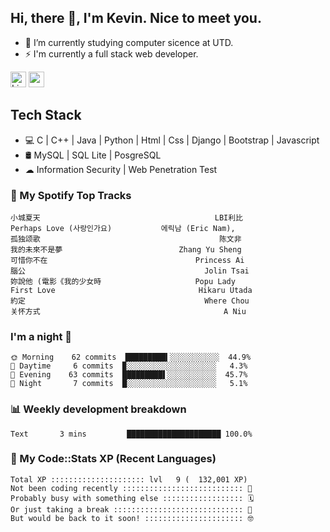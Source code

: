 ## Hi, there 👋, I'm Kevin. Nice to meet you.

- 🌱 I’m currently studying computer sicence at UTD.
- ⚡ I'm currently a full stack web developer.

<a href="https://www.linkedin.com/in/kevin12686/"><img alt="LinkedIn" src="https://img.shields.io/badge/linkedin%20-%230077B5.svg?&style=for-the-badge&logo=linkedin&logoColor=white" height=25></a>
<a href="https://www.instagram.com/kevin12686/"><img src="https://img.shields.io/badge/instagram-3f729b?&style=for-the-badge&logo=instagram&logoColor=white" height=25></a>

## Tech Stack

* 💻 C | C++ | Java | Python | Html | Css | Django | Bootstrap | Javascript
* 🛢️ MySQL | SQL Lite | PosgreSQL
* ☁ Information Security | Web Penetration Test

### 🎵 My Spotify Top Tracks

<!-- spotify start -->

```text
小城夏天                                       LBI利比
Perhaps Love (사랑인가요)           에릭남 (Eric Nam),
孤独颂歌                                        陈文非
我的未來不是夢                          Zhang Yu Sheng
可惜你不在                                 Princess Ai
腦公                                        Jolin Tsai
妳說他 (電影《我的少女時                     Popu Lady
First Love                                Hikaru Utada
約定                                        Where Chou
关怀方式                                         A Niu
```

<!-- spotify end -->

### I'm a night 🦉

<!-- early_bird start -->

```text
🌞 Morning    62 commits  █████████▍░░░░░░░░░░░  44.9%
🌆 Daytime     6 commits  ▉░░░░░░░░░░░░░░░░░░░░   4.3%
🌃 Evening    63 commits  █████████▌░░░░░░░░░░░  45.7%
🌙 Night       7 commits  █░░░░░░░░░░░░░░░░░░░░   5.1%
```

<!-- early_bird end -->

### 📊 Weekly development breakdown

<!-- code_time start -->

```text
Text       3 mins         █████████████████████ 100.0%
```

<!-- code_time end -->

### 🧰 My Code::Stats XP (Recent Languages)

<!-- codestats start -->

```text
Total XP ::::::::::::::::::::: lvl   9 (  132,001 XP) 
Not been coding recently ::::::::::::::::::::::::::: 🙈
Probably busy with something else :::::::::::::::::: 🗓
Or just taking a break ::::::::::::::::::::::::::::: 🌴
But would be back to it soon! :::::::::::::::::::::: 🤓
```

<!-- codestats end -->
